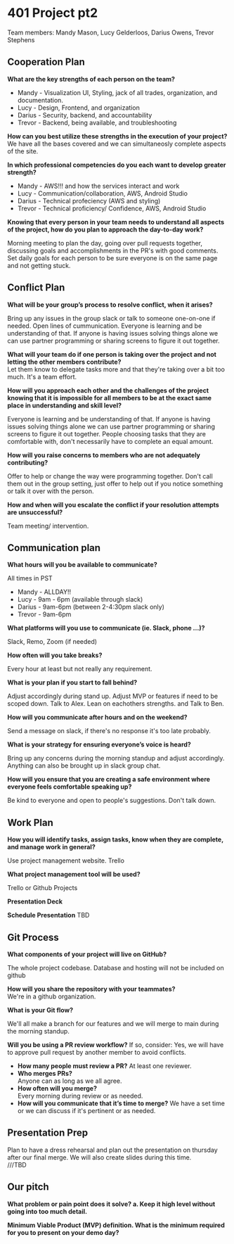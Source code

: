 # 401 Project pt2

Team members: Mandy Mason, Lucy Gelderloos, Darius Owens, Trevor Stephens


## Cooperation Plan

**What are the key strengths of each person on the team?**

- Mandy - Visualization UI, Styling, jack of all trades, organization, and documentation.
- Lucy - Design, Frontend, and organization
- Darius - Security, backend, and accountability 
- Trevor - Backend, being available, and troubleshooting

**How can you best utilize these strengths in the execution of your project?**
We have all the bases covered and we can simultaneosly complete aspects of the site.

**In which professional competencies do you each want to develop greater strength?**

- Mandy - AWS!!! and how the services interact and work
- Lucy - Communication/collaboration, AWS, Android Studio
- Darius - Technical profeciency (AWS and styling)
- Trevor -  Technical proficiency/ Confidence, AWS, Android Studio

**Knowing that every person in your team needs to understand all aspects of the project, how do you plan to approach the day-to-day work?**

Morning meeting to plan the day, going over pull requests together, discussing goals and accomplishments in the PR's with good comments. Set daily goals for each person to be sure everyone is on the same page and not getting stuck.

## Conflict Plan

**What will be your group’s process to resolve conflict, when it arises?**  

Bring up any issues in the group slack or talk to someone one-on-one if needed. Open lines of cummunication. Everyone is learning and be understanding of that. If anyone is having issues solving things alone we can use partner programming or sharing screens to figure it out together.  

**What will your team do if one person is taking over the project and not letting the other members contribute?**  
Let them know to delegate tasks more and that they're taking over a bit too much. It's a team effort.  

**How will you approach each other and the challenges of the project knowing that it is impossible for all members to be at the exact same place in understanding and skill level?** 

Everyone is learning and be understanding of that. If anyone is having issues solving things alone we can use partner programming or sharing screens to figure it out together. People choosing tasks that they are comfortable with, don't necessarily have to complete an equal amount.  

**How will you raise concerns to members who are not adequately contributing?**  

Offer to help or change the way were programming together. Don't call them out in the group setting, just offer to help out if you notice something or talk it over with the person.  

**How and when will you escalate the conflict if your resolution attempts are unsuccessful?**  

Team meeting/ intervention.

## Communication plan

**What hours will you be available to communicate?**  

All times in PST

- Mandy - ALLDAY!!
- Lucy - 9am - 6pm (available through slack)
- Darius - 9am-6pm (between 2-4:30pm slack only)
- Trevor - 9am-6pm

**What platforms will you use to communicate (ie. Slack, phone …)?**  

Slack, Remo, Zoom (if needed)

**How often will you take breaks?**  

Every hour at least but not really any requirement.  

**What is your plan if you start to fall behind?**  

Adjust accordingly during stand up. Adjust MVP or features if need to be scoped down. Talk to Alex. Lean on eachothers strengths. and Talk to Ben.

**How will you communicate after hours and on the weekend?**  

Send a message on slack, if there's no response it's too late probably.  

**What is your strategy for ensuring everyone’s voice is heard?**  

Bring up any concerns during the morning standup and adjust accordingly. Anything can also be brought up in slack group chat.   

**How will you ensure that you are creating a safe environment where everyone feels comfortable speaking up?**  

Be kind to everyone and open to people's suggestions. Don't talk down.  

## Work Plan

**How you will identify tasks, assign tasks, know when they are complete, and manage work in general?**  

Use project management website.  Trello

**What project management tool will be used?**  

Trello or Github Projects

**Presentation Deck**

**Schedule Presentation**
TBD
## Git Process

**What components of your project will live on GitHub?**  

The whole project codebase. Database and hosting will not be included on github

**How will you share the repository with your teammates?**  
We're in a github organization.  

**What is your Git flow?**  

We'll all make a branch for our features and we will merge to main during the morning standup.  

**Will you be using a PR review workflow?** If so, consider:
Yes, we will have to approve pull request by another member to avoid conflicts.
- **How many people must review a PR?**
 At least one reviewer.
- **Who merges PRs?**  
Anyone can as long as we all agree.
- **How often will you merge?**  
Every morning during review or as needed.  
- **How will you communicate that it’s time to merge?**
We have a set time or we can discuss if it's pertinent or  as needed. 

## Presentation Prep  

Plan to have a dress rehearsal and plan out the presentation on thursday after our final merge.  We will also create slides during this time.  
///TBD
## Our pitch


**What problem or pain point does it solve? a. Keep it high level without going into too much detail.**  


**Minimum Viable Product (MVP) definition.
What is the minimum required for you to present on your demo day?**  
